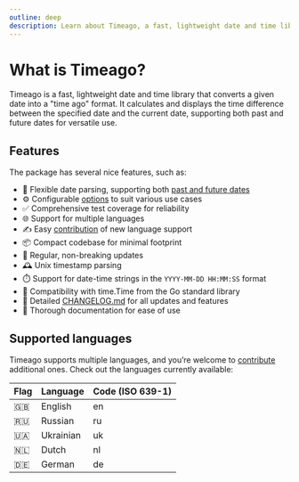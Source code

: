 ```yaml
---
outline: deep
description: Learn about Timeago, a fast, lightweight date and time library that converts a given date into a "time ago" format
---
```


# What is Timeago?
Timeago is a fast, lightweight date and time library that converts a given date into a "time ago" format. It calculates and displays the time difference between the specified date and the current date, supporting both past and future dates for versatile use.

## Features
The package has several nice features, such as:

- 📅 Flexible date parsing, supporting both [past and future dates](get-started.html#usage-with-the-date-in-the-future)
- ⚙️ Configurable [options](/options) to suit various use cases
- ✅ Comprehensive test coverage for reliability
- 🌐 Support for multiple languages
- ✍️ Easy [contribution](/contribute) of new language support
- 📦 Compact codebase for minimal footprint
- 🚀 Regular, non-breaking updates
- 🕰️ Unix timestamp parsing
- ⏱️ Support for date-time strings in the `YYYY-MM-DD HH:MM:SS` format
- 📆 Compatibility with time.Time from the Go standard library
- 📝 Detailed [CHANGELOG.md](https://github.com/SerhiiCho/timeago/blob/main/CHANGELOG.md) for all updates and features
- 📖 Thorough documentation for ease of use

## Supported languages
Timeago supports multiple languages, and you’re welcome to [contribute](/contribute) additional ones. Check out the languages currently available:

| Flag | Language | Code (ISO 639-1) |
| --- | --- | --- |
| 🇬🇧 | English | en |
| 🇷🇺 | Russian | ru |
| 🇺🇦 | Ukrainian | uk |
| 🇳🇱 | Dutch | nl |
| 🇩🇪 | German | de |